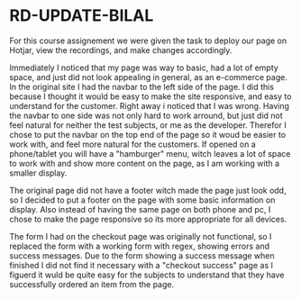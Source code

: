 # RD-UPDATE-BILAL

For this course assignement we were given the task to deploy our page on Hotjar, view the recordings, and make changes accordingly.

Immediately I noticed that my page was way to basic, had a lot of empty space, and just did not look appealing in general, as an e-commerce page. In the original site I had the navbar to the left side of the page. I did this because I thought it would be easy to make the site responsive, and easy to understand for the customer. Right away i noticed that I was wrong. Having the navbar to one side was not only hard to work arround, but just did not feel natural for neither the test subjects, or me as the developer. Therefor I chose to put the navbar on the top end of the page so it woud be easier to work with, and feel more natural for the customers. If opened on a phone/tablet you will have a "hamburger" menu, witch leaves a lot of space to work with and show more content on the page, as I am working with a smaller display.

The original page did not have a footer witch made the page just look odd, so I decided to put a footer on the page with some basic information on display. Also instead of having the same page on both phone and pc, I chose to make the page responsive so its more appropriate for all devices.

The form I had on the checkout page was originally not functional, so I replaced the form with a working form with regex, showing errors and success messages. Due to the form showing a success message when finished I did not find it necessary with a "checkout success" page as I figuerd it wuld be quite easy for the subjects to understand that they have successfully ordered an item from the page.

